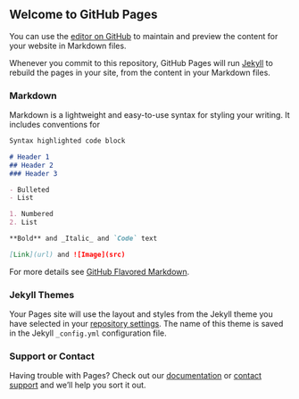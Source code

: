 ## Welcome to GitHub Pages

You can use the [editor on GitHub](https://github.com/fluo-tech/Magnolia/edit/master/index.md) to maintain and preview the content for your website in Markdown files.

Whenever you commit to this repository, GitHub Pages will run [Jekyll](https://jekyllrb.com/) to rebuild the pages in your site, from the content in your Markdown files.

### Markdown

Markdown is a lightweight and easy-to-use syntax for styling your writing. It includes conventions for

```markdown
Syntax highlighted code block

# Header 1
## Header 2
### Header 3

- Bulleted
- List

1. Numbered
2. List

**Bold** and _Italic_ and `Code` text

[Link](url) and ![Image](src)
```

For more details see [GitHub Flavored Markdown](https://guides.github.com/features/mastering-markdown/).

### Jekyll Themes

Your Pages site will use the layout and styles from the Jekyll theme you have selected in your [repository settings](https://github.com/fluo-tech/Magnolia/settings). The name of this theme is saved in the Jekyll `_config.yml` configuration file.

### Support or Contact

Having trouble with Pages? Check out our [documentation](https://help.github.com/categories/github-pages-basics/) or [contact support](https://github.com/contact) and we’ll help you sort it out.
<head>
    <meta charset="utf-8">
    <title>Bienvenue sur Magnolia déménagement</title>
    <style>
      input:invalid {
        border: 2px dashed red;
      }

      input:valid {
        border: 2px solid black;
      }
    </style>
</head>

<body>
    <form>
      <fieldset>
      <label for="choose">Pour commencer quel est votre prénom et votre nom?</label>
      <input id="choose" name="prenom nom" required pattern="[A-Za-z' -]+">
      </fieldset>
<fieldset>
      <div>
      <label for="choose">Indiquez votre adresse</label>
      <input id="choose" name="adresse" required pattern="[0-9]+[A-Za-z' -]+">
      </div>
      <fieldset>
    <label for="number">Quelle est votre type d'habitation ?</label>
     <select>
      <option>Résidence principale</option>
      <option>Résidence secondaire</option>
      <option>Local professinnel</option>
    </select>
  </fieldset>
  <div>
    <label for="choose">Indiquez le type de logement </label>
    <select>
      <option>Appartement</option>
      <option>Maison</option>
    </select>
  </div>
  <div>
    <label for="choose">Combien d'étages  </label>
    <select>
      <option>Appartement</option>
      <option>Maison</option>
    </select>
  </div>
  </fieldset>
  <div>
      </form>
      <button>Etape suivante</button>
      <fieldset>
      <label for="DateDemenagement">A quelle date déménagez vous?</label>
      <input type= "date" id="DateDemenagement" min="2020-03-28" name="DateDemenagement" required pattern="[[0-9]{4}-[0-9]{2}-[0-9]{2}">
      </fieldset>
      <button>Etape suivante</button>
      <fieldset>
     <form novalidate>
  <p>
    <label for="mail">
      <span>Veuillez saisir une adresse e-mail :</span>
      <input type="email" id="mail" name="mail">
      <span class="error" aria-live="polite"></span>
    </label>
  <p>
  <button>Envoyer</button>
</form>
      </fieldset>
</body>

</html>
